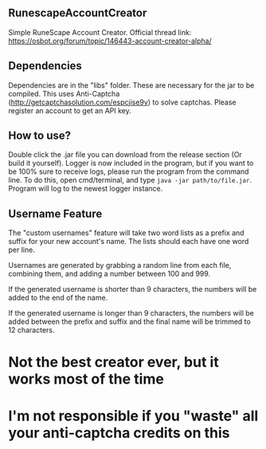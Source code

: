 ## RunescapeAccountCreator
Simple RuneScape Account Creator.
Official thread link: https://osbot.org/forum/topic/146443-account-creator-alpha/

## Dependencies
Dependencies are in the "libs" folder. These are necessary for the jar to be compiled. This uses Anti-Captcha (http://getcaptchasolution.com/espcjise9v) to solve captchas. Please register an account to get an API key.

## How to use?
Double click the .jar file you can download from the release section (Or build it yourself).
Logger is now included in the program, but if you want to be 100% sure to receive logs, please run the program from the command line.
To do this, open cmd/terminal, and type ```java -jar path/to/file.jar```. Program will log to the newest logger instance.

## Username Feature
The "custom usernames" feature will take two word lists as a prefix and suffix for your new account's name. The lists should each have one word per line.

Usernames are generated by grabbing a random line from each file, combining them, and adding a number between 100 and 999.

If the generated username is shorter than 9 characters, the numbers will be added to the end of the name.

If the generated username is longer than 9 characters, the numbers will be added between the prefix and suffix and the final name will be trimmed to 12 characters.

# Not the best creator ever, but it works most of the time
# I'm not responsible if you "waste" all your anti-captcha credits on this
